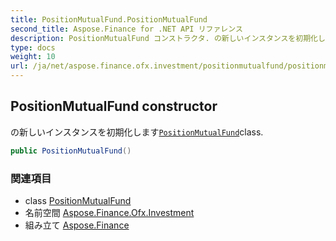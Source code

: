 ```yaml
---
title: PositionMutualFund.PositionMutualFund
second_title: Aspose.Finance for .NET API リファレンス
description: PositionMutualFund コンストラクタ. の新しいインスタンスを初期化しますPositionMutualFundclass.
type: docs
weight: 10
url: /ja/net/aspose.finance.ofx.investment/positionmutualfund/positionmutualfund/
---
```

## PositionMutualFund constructor

の新しいインスタンスを初期化します[`PositionMutualFund`](../)class.

```csharp
public PositionMutualFund()
```

### 関連項目

* class [PositionMutualFund](../)
* 名前空間 [Aspose.Finance.Ofx.Investment](../../positionmutualfund/)
* 組み立て [Aspose.Finance](../../../)


